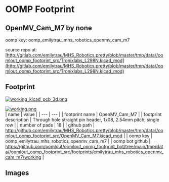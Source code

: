 # OOMP Footprint  
## OpenMV_Cam_M7  by none  
  
oomp key: oomp_emilytrau_mhs_robotics_openmv_cam_m7  
  
source repo at: [http://gitlab.com/emilytrau/MHS_Robotics.pretty/blob/master/tmp/data//oomlout_oomp_footprint_src/Tronixlabs_L298N.kicad_mod](http://gitlab.com/emilytrau/MHS_Robotics.pretty/blob/master/tmp/data//oomlout_oomp_footprint_src/Tronixlabs_L298N.kicad_mod)  
## Footprint  
  
[![working_kicad_pcb_3d.png](working_kicad_pcb_3d_600.png)](working_kicad_pcb_3d.png)  
  
[![working.png](working_600.png)](working.png)  
| name | value | 
| --- | --- | 
| footprint name | OpenMV_Cam_M7 | 
| footprint description | Through hole straight pin header, 1x08, 2.54mm pitch, single row | 
| number of pads | 18 | 
| github path | http://github.com/emilytrau/MHS_Robotics.pretty/blob/master/tmp/data//oomlout_oomp_footprint_src/OpenMV_Cam_M7.kicad_mod | 
| oomp key | oomp_emilytrau_mhs_robotics_openmv_cam_m7 | 
| oomp bot github | https://github.com/oomlout/oomlout_oomp_footprint_bot/tree/main/tmp/data//oomlout_oomp_footprint_src/footprints/emilytrau_mhs_robotics_openmv_cam_m7/working | 
## Images  
